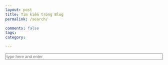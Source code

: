```yaml
---
layout: post
title: Tìm kiếm trong Blog
permalink: /search/

comments: false
tags: 
category: 

---
```


<!DOCTYPE html>
<html>
<head>
<script language="JavaScript" type="text/javascript" src="/search/lunr.min.js"></script>
<script language="JavaScript" type="text/javascript" src="/search/search.js"></script>
<script language="JavaScript" type="text/javascript" src="jquery.mark.min.js"></script>
</head>
<body>
<div class="container">
    <form action="get" id="site_search">
        <div class="input-group">
            <input id="search_box" type="text" placeholder="type here and enter" />
            <!-- <button type="submit" class="btn btn-default">
                <i class="fa fa-search" aria-hidden="true"></i>
            </button> -->
        </div>
        <ul id="search_results"></ul>
    </form>
</div>
</body>

<style type="text/css">
#site_search {
    width: 100%;
    /*margin: 0 auto;*/
}
#search_box{
    width: 100%;
}
.input-group button{
    width: 100px;
    height: 30px;
    /*background-color: #074B80;*/
}
#search_results {
	/*margin-top: 10px;*/
    width:80%;
}
#search_results p {
    /*margin: 0;*/
    width: 80%;
}

mark, .mark{
    padding: 0;
    /*color: white;*/
    background-color: #FEFE65;
}
</style>
</html>


